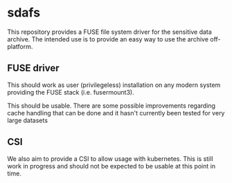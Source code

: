 # sdafs

This repository provides a FUSE file system driver for the sensitive data
archive. The intended use is to provide an easy way to use the archive
off-platform.

## FUSE driver

This should work as user (privilegeless) installation on any modern system
providing the FUSE stack (i.e. fusermount3).

This should be usable. There are some possible improvements regarding cache
handling that can be done and it hasn't currently been tested for very large
datasets

## CSI

We also aim to provide a CSI to allow usage with kubernetes. This is still
work in progress and should not be expected to be usable at this point in time.
